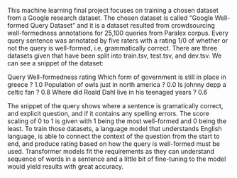 This machine learning final project focuses on training a chosen dataset from a Google research dataset. The chosen dataset is called “Google Well-formed Query Dataset” and it is a dataset resulted from crowdsourcing well-formedness annotations for 25,100 queries from Paralex corpus. Every query sentence was annotated by five raters with a rating 1/0 of whether or not the query is well-formed, i.e, grammatically correct. There are three datasets given that have been split into train.tsv, test.tsv, and dev.tsv. We can see a snippet of the dataset: 

Query	Well-formedness rating
Which form of government is still in place in greece ?	1.0
Population of owls just in north america ?	0.0
Is johnny depp a celtic fan ?	0.8
Where did Roald Dahl live in his teenaged years ?	0.6

The snippet of the query shows where a sentence is gramatically correct, and explicit question, and if it contains any spelling errors. The score scaling of 0 to 1 is given with 1 being the most well-formed and 0 being the least. 
To train those datasets, a language model that understands English language, is able to connect the context of the question from the start to end, and produce rating based on how the query is well-formed must be used. 
Transformer models fit the requirements as they can understand sequence of words in a sentence and a little bit of fine-tuning to the model would yield results with great accuracy. 
